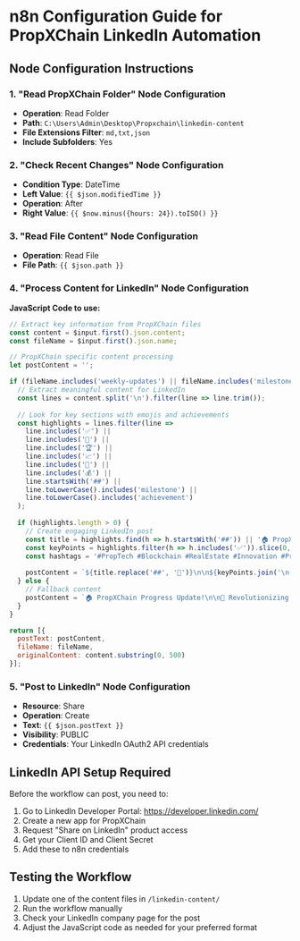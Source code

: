 # n8n Configuration Guide for PropXChain LinkedIn Automation

## Node Configuration Instructions

### 1. "Read PropXChain Folder" Node Configuration
- **Operation**: Read Folder
- **Path**: `C:\Users\Admin\Desktop\Propxchain\linkedin-content`
- **File Extensions Filter**: `md,txt,json`
- **Include Subfolders**: Yes

### 2. "Check Recent Changes" Node Configuration
- **Condition Type**: DateTime
- **Left Value**: `{{ $json.modifiedTime }}`
- **Operation**: After
- **Right Value**: `{{ $now.minus({hours: 24}).toISO() }}`

### 3. "Read File Content" Node Configuration
- **Operation**: Read File
- **File Path**: `{{ $json.path }}`

### 4. "Process Content for LinkedIn" Node Configuration
**JavaScript Code to use:**

```javascript
// Extract key information from PropXChain files
const content = $input.first().json.content;
const fileName = $input.first().json.name;

// PropXChain specific content processing
let postContent = '';

if (fileName.includes('weekly-updates') || fileName.includes('milestones')) {
  // Extract meaningful content for LinkedIn
  const lines = content.split('\n').filter(line => line.trim());
  
  // Look for key sections with emojis and achievements
  const highlights = lines.filter(line => 
    line.includes('✅') || 
    line.includes('🚀') || 
    line.includes('🏆') ||
    line.includes('📈') ||
    line.includes('🎯') ||
    line.includes('💰') ||
    line.startsWith('##') ||
    line.toLowerCase().includes('milestone') ||
    line.toLowerCase().includes('achievement')
  );
  
  if (highlights.length > 0) {
    // Create engaging LinkedIn post
    const title = highlights.find(h => h.startsWith('##')) || '🏠 PropXChain Update!';
    const keyPoints = highlights.filter(h => h.includes('✅')).slice(0, 3);
    const hashtags = '#PropTech #Blockchain #RealEstate #Innovation #PropertyTech #DigitalTransformation';
    
    postContent = `${title.replace('##', '🚀')}\n\n${keyPoints.join('\n')}\n\n🔗 Transforming UK property transactions: 12-16 weeks → 3-4 weeks\n💰 48% cost reduction achieved\n\n${hashtags}`;
  } else {
    // Fallback content
    postContent = `🏠 PropXChain Progress Update!\n\n🚀 Revolutionizing UK property transactions with blockchain technology\n✅ Reducing completion times from 12-16 weeks to 3-4 weeks\n💰 Cutting direct costs by 48%\n\n#PropTech #Blockchain #RealEstate #Innovation`;
  }
}

return [{
  postText: postContent,
  fileName: fileName,
  originalContent: content.substring(0, 500)
}];
```

### 5. "Post to LinkedIn" Node Configuration
- **Resource**: Share
- **Operation**: Create
- **Text**: `{{ $json.postText }}`
- **Visibility**: PUBLIC
- **Credentials**: Your LinkedIn OAuth2 API credentials

## LinkedIn API Setup Required

Before the workflow can post, you need to:

1. Go to LinkedIn Developer Portal: https://developer.linkedin.com/
2. Create a new app for PropXChain
3. Request "Share on LinkedIn" product access
4. Get your Client ID and Client Secret
5. Add these to n8n credentials

## Testing the Workflow

1. Update one of the content files in `/linkedin-content/`
2. Run the workflow manually
3. Check your LinkedIn company page for the post
4. Adjust the JavaScript code as needed for your preferred format
